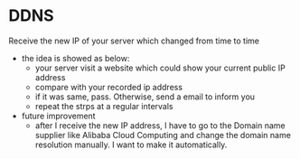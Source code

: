 # DDNS
Receive the new IP of your server which changed from time to time

* the idea is showed as below:
	* your server visit a website which could show your current public IP address
	* compare with your recorded ip address
	* if it was same, pass. Otherwise, send a email to inform you
	* repeat the strps at a regular intervals
* future improvement
	* after I receive the new IP address, I have to go to the Domain name supplier like Alibaba Cloud Computing and change the domain name resolution manually. I want to make it automatically.